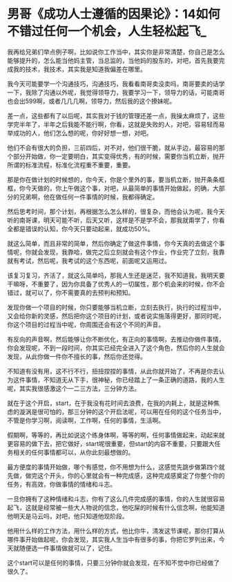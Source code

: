 # 男哥《成功人士遵循的因果论》：14如何不错过任何一个机会，人生轻松起飞_

我再给兄弟们举点例子啊，比如说你工作当中，其实你是非常清楚，你自己是怎么能够提升的，怎么能当他妈主管，当总监的，当他妈的股东的，对吧，首先我要完成我的技术，我技术，其实我是知道我偏差在哪里。

我今天可能要学一个沟通技巧，沟通技巧，我看看南哥卖没卖吗，南哥要卖的话学一下，我除了沟通以外呢，我觉得领导力，我要学习一下，领导力的话，可能南哥也会出599啊，或者几几几啊，领导力，然后我的这个撩妹呢。

差一点，这些都有了以后呢，其实我对于钱的管理还差一点，我操太麻烦了，这些学完半年了，半年之后我能不能行啊，你看，这就是失败的人，对吧，容易轻而易举成功的人，他们怎么想的呢，你好好想一想，对吧。

他们不会有很大的负担，三前四后，对不对，他们很干脆，就从手边，最容易的那个部分开始做，你一定要明白，其实变得优秀，有的时候，需要你当机立断，抛开所谓的标准流程，标准化流程重不重要，重要。

那是你在做计划的时候想的，你今天，你是个里外的事，要当机立断，抛开条条框框，你今天做的，你上午做这个事，对吧，从最简单的事情开始做起，的确，大部分的兄弟啊，他在做任何一件事情的时候，我都得确定。

然后思考时间，那个计划，再根据怎么怎么样的，很复杂，而他会认为呢，我今天听的南哥课，明天可能不听，后天又听，这样是不是学不会，那我就甭学了，你看全都是错误的认知，你今天只要动起来，就成功50%。

就这么简单，而且非常的简单，然后你确定了做这件事情，你今天真的去做这个事情呢，你就会发现，我靠哈，做完之后立刻就会有这个作业，作业完了立刻，我靠就有考试，然后呢，我考试的这个东西呢，前面呢又运用过。

该复习复习，齐活了，就这么简单吗，那我人生还是迷茫，我不知道我，我明天要干嘛呀，不重要了，因为你具备了优秀人的一切属性，那个机会来的时候，你不会错过，就可以了，你不需要真的去预判和预知。

发现你做一个项目的时候，你只要能够当机立断，立刻去执行，执行的过程当中，又会给你新的灵感，然后把你这个项目的计划，或者说实施落得更好，那同时呢，你这个项目的过程当中呢，你周围还会有这个不同的声音。

有反向的声音啊，然后能够让你不断优化，有正向的事情啊，去推动你做件事情，你会发现呢，不到一段时间，你其实已经完全进入了这个角色，然后你的人生就会发现，从此你做一件你不擅长的事，然后你还觉得。

不知道有没有用，这不行不行，扭扭捏捏的事情，从此你就开始了，不再是你去认为这件事情，不知道无从下手，很神秘，你已经踏上了一条正确的道路，我的人生呢，其实我很感激这个一二三方法，三分钟方法。

就在于这个开启，start，在于我没有花时间去浪费，在我的内耗上，就是这种焦虑的漩涡是很可怕的，那三分钟的这个开启法呢，可以用在任何的这个任务当中，不管是你学习啊，阅读啊，工作啊，任何的事情，生活啊。

假期啊，等等的，再比如说这个练身体啊，等等的啊，任何事情做起来，动起来就更容易的做下去，把它做好，start呢很重要，但start的内容不重要，只要跟大任务相关的任何事情都可以，从你此刻最想做的。

最方便度的事情开始做，哪个有感觉，你不用想为什么，这感觉先跳步做第四个就先做，做完这个开头，你的心里就会有一种完成感，这种完成感奠定了你整个你的任务，有高效，你做事情的情绪和斗志。

一旦你拥有了这种情绪和斗志，你有了这么几件完成感的事情，你的人生就很容易起飞，这就是经常被一些大人物说的信念，他吃屎的时候有什么信念啊，他能知道他明天是马云吗，对吧，他只知道他现阶段。

他用什么样的工作方法，用什么样的方式，他比你牛，清发这节课呢，那你打算从哪件事开始做起呢，你会发现，其实我人生当中有很多的事，你把它罗列出来，今天就随便选一件事情做就可以了，记住。

这个start可以是任何的事情，只要三分钟你就会发现，在不知不觉中你已经做了很久了。